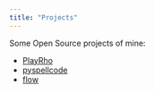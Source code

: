 ```yaml
---
title: "Projects"
---
```


Some Open Source projects of mine:
- [PlayRho](PlayRho/)
- [pyspellcode](https://github.com/louis-langholtz/pyspellcode)
- [flow](https://github.com/louis-langholtz/flow)

